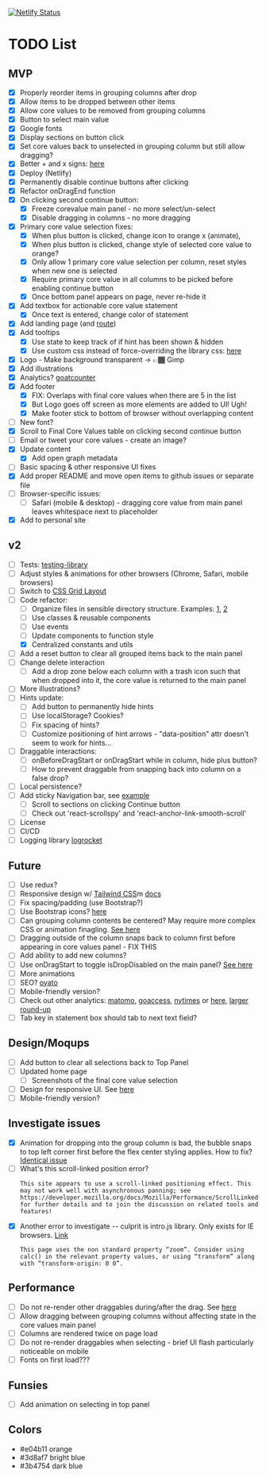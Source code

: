 [![Netlify Status](https://api.netlify.com/api/v1/badges/e9a73f8c-0239-4157-b808-ab8d284e68f1/deploy-status)](https://app.netlify.com/sites/core-values-app/deploys)

# TODO List
## MVP
- [x] Properly reorder items in grouping columns after drop
- [x] Allow items to be dropped between other items
- [x] Allow core values to be removed from grouping columns
- [x] Button to select main value
- [x] Google fonts
- [x] Display sections on button click
- [x] Set core values back to unselected in grouping column but still allow dragging?
- [x] Better + and x signs: [here](https://fontawesome.com/icons/plus?style=solid)
- [x] Deploy (Netlify)
- [x] Permanently disable continue buttons after clicking
- [x] Refactor onDragEnd function
- [x] On clicking second continue button:
  - [x] Freeze corevalue main panel - no more select/un-select
  - [x] Disable dragging in columns - no more dragging
- [x] Primary core value selection fixes: 
  - [x] When plus button is clicked, change icon to orange x (animate), 
  - [x] When plus button is clicked, change style of selected core value to orange?
  - [x] Only allow 1 primary core value selection per column, reset styles when new one is selected
  - [x] Require primary core value in all columns to be picked before enabling continue button
  - [x] Once bottom panel appears on page, never re-hide it
- [x] Add textbox for actionable core value statement
  - [x] Once text is entered, change color of statement
- [x] Add landing page (and [route](https://reacttraining.com/react-router/web/api/Link/to-object))
- [x] Add tooltips
  - [x] Use state to keep track of if hint has been shown & hidden
  - [x] Use custom css instead of force-overriding the library css: [here](https://github.com/usablica/intro.js/blob/master/example/custom-class/index.html)
- [x] Logo - Make background transparent -> 👉🏾 Gimp
- [x] Add illustrations
- [x] Analytics? [goatcounter](https://www.goatcounter.com/)
- [x] Add footer
  - [x] FIX: Overlaps with final core values when there are 5 in the list
  - [x] But Logo goes off screen as more elements are added to UI! Ugh!
  - [x] Make footer stick to bottom of browser without overlapping content
- [ ] New font?
- [x] Scroll to Final Core Values table on clicking second continue button
- [ ] Email or tweet your core values - create an image?
- [x] Update content
  - [x] Add open graph metadata
- [ ] Basic spacing & other responsive UI fixes
- [x] Add proper README and move open items to github issues or separate file
- [ ] Browser-specific issues:
  - [ ] Safari (mobile & desktop) - dragging core value from main panel leaves whitespace next to placeholder
- [x] Add to personal site

## v2
- [ ] Tests: [testing-library](https://github.com/testing-library/react-testing-library)
- [ ] Adjust styles & animations for other browsers (Chrome, Safari, mobile browsers)
- [ ] Switch to [CSS Grid Layout](https://css-tricks.com/snippets/css/complete-guide-grid/)
- [ ] Code refactor:
  - [ ] Organize files in sensible directory structure. Examples: [1](https://reactjs.org/docs/faq-structure.html), [2](https://www.robinwieruch.de/react-folder-structure)
  - [ ] Use classes & reusable components
  - [ ] Use events
  - [ ] Update components to function style
  - [x] Centralized constants and utils
- [ ] Add a reset button to clear all grouped items back to the main panel
- [ ] Change delete interaction 
  - [ ] Add a drop zone below each column with a trash icon such that when dropped into it, the core value is returned to the main panel
- [ ] More illustrations?
- [ ] Hints update:
  - [ ] Add button to permanently hide hints
  - [ ] Use localStorage? Cookies?
  - [ ] Fix spacing of hints?
  - [ ] Customize positioning of hint arrows - "data-position" attr doesn't seem to work for hints...
- [ ] Draggable interactions:
  - [ ] onBeforeDragStart or onDragStart while in column, hide plus button?
  - [ ] How to prevent draggable from snapping back into column on a false drop?
- [ ] Local persistence?
- [ ] Add sticky Navigation bar, see [example](https://github.com/M0nica/ambition-fund-website/blob/master/src/components/common/navigation/navigation.jsx)
  - [ ] Scroll to sections on clicking Continue button
  - [ ] Check out 'react-scrollspy' and 'react-anchor-link-smooth-scroll'
- [ ] License
- [ ] CI/CD
- [ ] Logging library [logrocket](https://logrocket.com/)

## Future
- [ ] Use redux?
- [ ] Responsive design w/ [Tailwind CSS](https://tailwindcss.com/)m [docs](https://nerdcave.com/tailwind-cheat-sheet)
- [ ] Fix spacing/padding (use Bootstrap?)
- [ ] Use Bootstrap icons? [here](https://icons.getbootstrap.com/icons/plus/)
- [ ] Can grouping column contents be centered? May require more complex CSS or animation finagling. [See here](https://github.com/atlassian/react-beautiful-dnd/issues/1851)
- [ ] Dragging outside of the column snaps back to column first before appearing in core values panel - FIX THIS
- [ ] Add ability to add new columns?
- [ ] Use onDragStart to toggle isDropDisabled on the main panel? [See here](https://react-beautiful-dnd.netlify.app/?path=/story/ondragstart--toggle-isdropdisabled-ondragstart)
- [ ] More animations
- [ ] SEO? [oyato](https://oyatocloud.com/)
- [ ] Mobile-friendly version?
- [ ] Check out other analytics: [matomo](https://news.ycombinator.com/item?id=23560823), [goaccess](https://goaccess.io/), [nytimes](https://github.com/NYTimes/react-tracking) or [here](https://open.nytimes.com/introducing-react-tracking-declarative-tracking-for-react-apps-2c76706bb79a), [larger round-up](https://lwn.net/SubscriberLink/822568/61d29096a4012e06/)
- [ ] Tab key in statement box should tab to next text field?

## Design/Moqups
- [ ] Add button to clear all selections back to Top Panel
- [ ] Updated home page
  - [ ] Screenshots of the final core value selection
- [ ] Design for responsive UI. See [here](https://medium.com/styled-components/how-to-create-responsive-ui-with-styled-components-c6b71a3ce172)
- [ ] Mobile-friendly version?

## Investigate issues
- [x] Animation for dropping into the group column is bad, the bubble snaps to top left corner first before the flex center styling applies. How to fix? [Identical issue](https://github.com/atlassian/react-beautiful-dnd/issues/1851)
- [ ] What's this scroll-linked position error?
  ````
  This site appears to use a scroll-linked positioning effect. This may not work well with asynchronous panning; see https://developer.mozilla.org/docs/Mozilla/Performance/ScrollLinkedEffects for further details and to join the discussion on related tools and features!
  ````
- [x] Another error to investigate -- culprit is intro.js library. Only exists for IE browsers. [Link](https://github.com/usablica/intro.js/blob/b46bbcd8af46be2ae3b43aba850334b12ff03cdb/introjs.css#L234)
  ````
  This page uses the non standard property “zoom”. Consider using calc() in the relevant property values, or using “transform” along with “transform-origin: 0 0”.
  ````

## Performance
- [ ] Do not re-render other draggables during/after the drag. See [here](https://github.com/atlassian/react-beautiful-dnd/issues/1791)
- [ ] Allow dragging between grouping columns without affecting state in the core values main panel
- [ ] Columns are rendered twice on page load
- [ ] Do not re-render draggables when selecting - brief UI flash particularly noticeable on mobile
- [ ] Fonts on first load???

## Funsies
- [ ] Add animation on selecting in top panel

## Colors
- #e04b11 orange
- #3d8af7 bright blue
- #3b4754 dark blue
